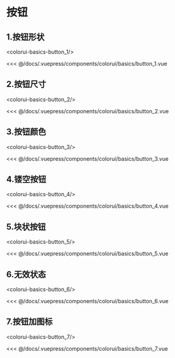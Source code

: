 # 按钮

## 1.按钮形状

<baseComponent-codeBox
  title=""
  description=""
  onlineLink="">
  <colorui-basics-button_1/>
  <!-- 这里直接设置 引入的展示代码 ；注意引入代码一定不能缩进！！！否则不能生效！-->
  <highlight-code slot="codeText" lang="vue">
<<< @/docs/.vuepress/components/colorui/basics/button_1.vue
  </highlight-code>
</baseComponent-codeBox>

## 2.按钮尺寸

<baseComponent-codeBox
  title=""
  description=""
  onlineLink="">
  <colorui-basics-button_2/>
  <!-- 这里直接设置 引入的展示代码 ；注意引入代码一定不能缩进！！！否则不能生效！-->
  <highlight-code slot="codeText" lang="vue">
<<< @/docs/.vuepress/components/colorui/basics/button_2.vue
  </highlight-code>
</baseComponent-codeBox>

## 3.按钮颜色

<baseComponent-codeBox
  title=""
  description=""
  onlineLink="">
  <colorui-basics-button_3/>
  <!-- 这里直接设置 引入的展示代码 ；注意引入代码一定不能缩进！！！否则不能生效！-->
  <highlight-code slot="codeText" lang="vue">
<<< @/docs/.vuepress/components/colorui/basics/button_3.vue
  </highlight-code>
</baseComponent-codeBox>

## 4.镂空按钮

<baseComponent-codeBox
  title=""
  description=""
  onlineLink="">
  <colorui-basics-button_4/>
  <!-- 这里直接设置 引入的展示代码 ；注意引入代码一定不能缩进！！！否则不能生效！-->
  <highlight-code slot="codeText" lang="vue">
<<< @/docs/.vuepress/components/colorui/basics/button_4.vue
  </highlight-code>
</baseComponent-codeBox>

## 5.块状按钮

<baseComponent-codeBox
  title=""
  description=""
  onlineLink="">
  <colorui-basics-button_5/>
  <!-- 这里直接设置 引入的展示代码 ；注意引入代码一定不能缩进！！！否则不能生效！-->
  <highlight-code slot="codeText" lang="vue">
<<< @/docs/.vuepress/components/colorui/basics/button_5.vue
  </highlight-code>
</baseComponent-codeBox>

## 6.无效状态

<baseComponent-codeBox
  title=""
  description=""
  onlineLink="">
  <colorui-basics-button_6/>
  <!-- 这里直接设置 引入的展示代码 ；注意引入代码一定不能缩进！！！否则不能生效！-->
  <highlight-code slot="codeText" lang="vue">
<<< @/docs/.vuepress/components/colorui/basics/button_6.vue
  </highlight-code>
</baseComponent-codeBox>

## 7.按钮加图标

<baseComponent-codeBox
  title=""
  description="原生加载，页面不能呈现效果"
  onlineLink="">
  <colorui-basics-button_7/>
  <!-- 这里直接设置 引入的展示代码 ；注意引入代码一定不能缩进！！！否则不能生效！-->
  <highlight-code slot="codeText" lang="vue">
<<< @/docs/.vuepress/components/colorui/basics/button_7.vue
  </highlight-code>
</baseComponent-codeBox>